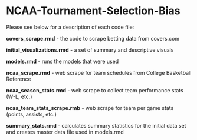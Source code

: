 # NCAA-Tournament-Selection-Bias

Please see below for a description of each code file:

  **covers_scrape.rmd** - the code to scrape betting data from covers.com
  
  **initial_visualizations.rmd** - a set of summary and descriptive visuals
  
  **models.rmd** - runs the models that were used
  
  **ncaa_scrape.rmd** - web scrape for team schedules from College Basketball Reference
  
  **ncaa_season_stats.rmd** - web scrape to collect team performance stats (W-L, etc.)
  
  **ncaa_team_stats_scrape.rmb** - web scrape for team per game stats (points, assists, etc.)
  
  **summary_stats.rmd** - calculates summary statistics for the initial data set and creates master data file used in models.rmd
